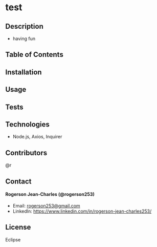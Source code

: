 # test
  ## Description
  * having fun

  ## Table of Contents

  ## Installation

  ## Usage

  ## Tests
  
  ## Technologies
  * Node.js, Axios, Inquirer

  ## Contributors
  @r
  
  ## Contact
  
  #### Rogerson Jean-Charles (@rogerson253)
  * Email: [rogerson253@gmail.com](rogerson253@gmail.com)
  * LinkedIn: https://www.linkedin.com/in/rogerson-jean-charles253/
  
  ## License
  Eclipse